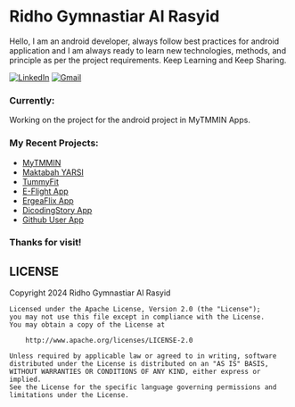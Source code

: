 # Ridho Gymnastiar Al Rasyid

<p> Hello, I am an android developer, always follow best practices for android application and I am always ready to learn new technologies, methods, and principle as per the project requirements. Keep Learning and Keep Sharing. <p>

[![LinkedIn](https://img.shields.io/badge/-LinkedIn-0077B5?style=for-the-badge&logo=linkedin)](https://www.linkedin.com/in/ridhogaa/)
[![Gmail](https://img.shields.io/badge/-Gmail-000000?style=for-the-badge&logo=gmail&logoColor=white)](ridhogymnastiar.ar@gmail.com)

### Currently:
Working on the project for the android project in MyTMMIN Apps.

### My Recent Projects:
- [MyTMMIN](/projects/MyTMMIN.md)
- [Maktabah YARSI](/projects/MaktabahYARSI.md)
- [TummyFit](/projects/TummyFit.md)
- [E-Flight App](/projects/E-Flight.md)
- [ErgeaFlix App](/projects/ErgeaFlix.md)
- [DicodingStory App](/projects/DicodingStory.md)
- [Github User App](/projects/GitHubUser.md)

### Thanks for visit!

   LICENSE
-----

 Copyright 2024 Ridho Gymnastiar Al Rasyid

    Licensed under the Apache License, Version 2.0 (the "License");
    you may not use this file except in compliance with the License.
    You may obtain a copy of the License at

        http://www.apache.org/licenses/LICENSE-2.0

    Unless required by applicable law or agreed to in writing, software
    distributed under the License is distributed on an "AS IS" BASIS,
    WITHOUT WARRANTIES OR CONDITIONS OF ANY KIND, either express or implied.
    See the License for the specific language governing permissions and
    limitations under the License.